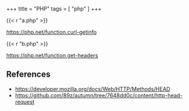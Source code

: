 +++
title = "PHP"
tags = [ "php" ]
+++

{{< r "a.php" >}}

<https://php.net/function.curl-getinfo>

{{< r "b.php" >}}

<https://php.net/function.get-headers>

## References

- <https://developer.mozilla.org/docs/Web/HTTP/Methods/HEAD>
- <https://github.com/89z/autumn/tree/7648dd0c/content/http-head-request>
